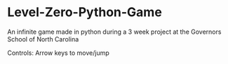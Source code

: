 # Level-Zero-Python-Game
An infinite game made in python during a 3 week project at the Governors School of North Carolina

Controls: Arrow keys to move/jump
